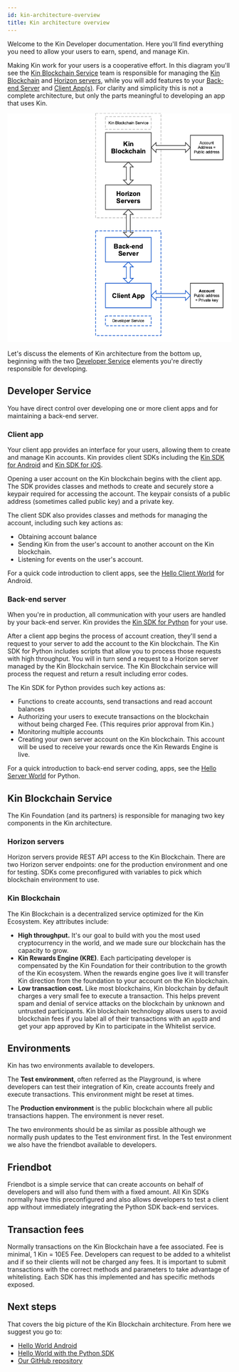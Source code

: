 ```yaml
---
id: kin-architecture-overview
title: Kin architecture overview
---
```


Welcome to the Kin Developer documentation. Here you'll find everything you need to allow your users to earn, spend, and manage Kin.

Making Kin work for your users is a cooperative effort. In this diagram you'll see the [Kin Blockchain Service](#kin-blockchain-service) team is responsible for managing the [Kin Blockchain](#kin-blockchain) and [Horizon servers](#horizon-servers), while you will add features to your [Back-end Server](#back-end-server) and [Client App(s)](#client-app). For clarity and simplicity this is not a complete architecture, but only the parts meaningful to developing an app that uses Kin.

![](../img/kin-architecture-overview.png)

Let's discuss the elements of Kin architecture from the bottom up, beginning with the two [Developer Service](#developer-service) elements you're directly responsible for developing.


## Developer Service

You have direct control over developing one or more client apps and for maintaining a back-end server.

### Client app

Your client app provides an interface for your users, allowing them to create and manage Kin accounts. Kin provides client SDKs including the [Kin SDK for Android](documentation/android-sdk.md) and [Kin SDK for iOS](documentation/ios-sdk.md).

Opening a user account on the Kin blockchain begins with the client app. The SDK provides classes and methods to create and securely store a keypair required for accessing the account. The keypair consists of a public address (sometimes called public key) and a private key.

The client SDK also provides classes and methods for managing the account, including such key actions as:

- Obtaining account balance
- Sending Kin from the user's account to another account on the Kin blockchain.
- Listening for events on the user's account.

For a quick code introduction to client apps, see the [Hello Client World](quick-start/hi-kin-android) for Android.

### Back-end server

When you're in production, all communication with your users are handled by your back-end server. Kin provides the [Kin SDK for Python](documentation/python-sdk.md) for your use.

After a client app begins the process of account creation, they'll send a request to your server to add the account to the Kin blockchain. The Kin SDK for Python includes scripts that allow you to process those requests with high throughput. You will in turn send a request to a Horizon server managed by the Kin Blockchain service. The Kin Blockchain service will process the request and return a result including error codes.

The Kin SDK for Python provides such key actions as:

- Functions to create accounts, send transactions and read account balances
- Authorizing your users to execute transactions on the blockchain without being charged Fee. (This requires prior approval from Kin.)
- Monitoring multiple accounts
- Creating your own server account on the Kin blockchain. This account will be used to receive your rewards once the Kin Rewards Engine is live.

For a quick introduction to back-end server coding, apps, see the [Hello Server World](quick-start/hi-kin-python) for Python.

## Kin Blockchain Service

The Kin Foundation (and its partners) is responsible for managing two key components in the Kin architecture.

### Horizon servers

Horizon servers provide REST API access to the Kin Blockchain. There are two Horizon server endpoints: one for the production environment and one for testing. SDKs come preconfigured with variables to pick which blockchain environment to use.

### Kin Blockchain

The Kin Blockchain is a decentralized service optimized for the Kin Ecosystem. Key attributes include:

- **High throughput.** It's our goal to build with you the most used cryptocurrency in the world, and we made sure our blockchain has the capacity to grow.
- **Kin Rewards Engine (KRE)**. Each participating developer is compensated by the Kin Foundation for their contribution to the growth of the Kin ecosystem. When the rewards engine goes live it will transfer Kin direction from the foundation to your account on the Kin blockchain.
- **Low transaction cost.** Like most blockchains, Kin blockchain by default charges a very small fee to execute a transaction. This helps prevent spam and denial of service attacks on the blockchain by unknown and untrusted participants. Kin blockchain technology allows users to avoid blockchain fees if you label all of their transactions with an `appID` and get your app approved by Kin to participate in the Whitelist service.

## Environments
Kin has two environments available to developers.

The **Test environment**, often referred as the Playground, is where developers can test their integration of Kin, create accounts freely and execute transactions. This environment might be reset at times.

The **Production environment** is the public blockchain where all public transactions happen. The environment is never reset.

The two environments should be as similar as possible although we normally push updates to the Test environment first. In the Test environment we also have the friendbot available to developers.

## Friendbot
Friendbot is a simple service that can create accounts on behalf of developers and will also fund them with a fixed amount. All Kin SDKs normally have this preconfigured and also allows developers to test a client app without immediately integrating the Python SDK back-end services.

## Transaction fees
Normally transactions on the Kin Blockchain have a fee associated. Fee is minimal, 1 Kin = 10E5 Fee. Developers can request to be added to a whitelist and if so their clients will not be charged any fees. It is important to submit transactions with the correct methods and parameters to take advantage of whitelisting. Each SDK has this implemented and has specific methods exposed.

## Next steps
That covers the big picture of the Kin Blockchain architecture. From here we suggest you go to:

- [Hello World Android](quick-start/hi-kin-android.md)
- [Hello World with the Python SDK](quick-start/hi-kin-python.md)
- [Our GitHub repository](https://github.com/kinecosystem/)

